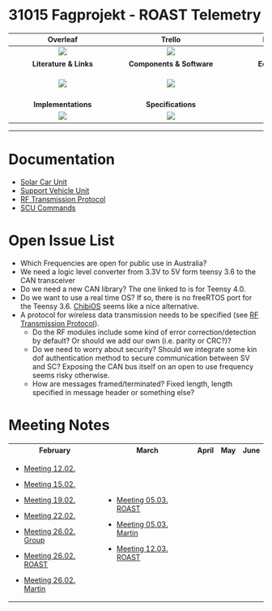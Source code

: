 # 31015 Fagprojekt - ROAST Telemetry


|<div style="width:200px">Overleaf</div>|<div style="width:200px">Trello</div>|<div style="width:200px">BitBucket</div>|<div style="width:200px">Jira</div>|
|:-:|:-:|:-:|:-:|
|[<img src="https://cdn.overleaf.com/img/ol-brand/overleaf_og_logo.png" width="50">](https://www.overleaf.com/project/602635b948e4260c4d50d582)|[<img src="https://encrypted-tbn0.gstatic.com/images?q=tbn:ANd9GcQJHNFZpUwJriI-BJL8yI4ND9OfW6uAEWvz0A&usqp=CAU" width="50">](https://trello.com/31015fagprojektelektroteknologigroup7/home)|[<img src="https://encrypted-tbn0.gstatic.com/images?q=tbn:ANd9GcTDNgciuROD6Bc5aQ3lTapXG5fSUVKS6mcZlQ&usqp=CAU" width="50">](https://bitbucket.org/dtucar/)|[<img src="https://encrypted-tbn0.gstatic.com/images?q=tbn:ANd9GcSzVSXn5Ra-QlTUKpbRqWyiRDBx1aJV0lKfwg&usqp=CAU" width="50">](https://jira.dtucar.com/secure/Dashboard.jspa)|
|**Literature & Links**|**Components & Software**|**EcoCar Wiki**|**Shopping List**|
|[<img src="https://static.thenounproject.com/png/251053-200.png" width="50">](documentation/literature.md)|[<img src="https://encrypted-tbn0.gstatic.com/images?q=tbn:ANd9GcSJIyUJLYjAW1EF-5cv5lt_mT8VVFh0rgjwmA&usqp=CAU" width="50">](documentation/components.md)|[<img src="documentation/resources/wikipedia_PNG35.png" width="50">](https://dtucar.com/wiki/index.php?title=Main_Page)|[<img src="https://image.flaticon.com/icons/png/512/263/263142.png" width="50">](documentation/shoppingList.md)
|**Implementations**|**Specifications**|||
|[<img src="https://static.thenounproject.com/png/712681-200.png" width="50">](documentation/implementations.md)|[<img src="https://image.flaticon.com/icons/png/512/1541/1541514.png" width="50">](documentation/specification.md)
---

# Documentation

- [Solar Car Unit](documentation/SolarCarUnit.md)
- [Support Vehicle Unit](documentation/supportVehicleUnit.md)
- [RF Transmission Protocol](documentation/transmissionProtocol.md)
- [SCU Commands](documentation/scuCommands.md)

# Open Issue List
- Which Frequencies are open for public use in Australia?
- We need a logic level converter from 3.3V to 5V form teensy 3.6 to the CAN transceiver
- Do we need a new CAN library? The one linked to is for Teensy 4.0.
- Do we want to use a real time OS? If so, there is no freeRTOS port for the Teensy 3.6. [ChibiOS](https://platformio.org/lib/show/2986/ChRt) seems like a nice alternative.
- A protocol for wireless data transmission needs to be specified (see [RF Transmission Protocol](documentation/transmissionProtocol.md)). 
  - Do the RF modules include some kind of error correction/detection by default? Or should we add our own (i.e. parity or CRC?)?
  - Do we need to worry about security? Should we integrate some kin dof authentication method to secure communication between SV and SC? Exposing the CAN bus itself on an open to use frequency seems risky otherwise.
  - How are messages framed/terminated? Fixed length, length specified in message header or something else?

# Meeting Notes

<table>
<tr><th style='text-align:center'>
February 
</th><th style='text-align:center'> 
March
</th><th style='text-align:center'>
April
</th><th style='text-align:center'>
May
</th><th style='text-align:center'>
June
</th></tr style='text-align:center'>
<tr><td>

- [Meeting 12.02.](documentation/meetingnotes/meeting12_02.md)

- [Meeting 15.02.](documentation/meetingnotes/meeting15_02.md)

- [Meeting 19.02.](documentation/meetingnotes/meeting19_02.md)

- [Meeting 22.02.](documentation/meetingnotes/meeting22_02.md)

- [Meeting 26.02. Group](documentation/meetingnotes/meeting26_02group.md)

- [Meeting 26.02. ROAST](documentation/meetingnotes/meeting26_02roast.md)

- [Meeting 26.02. Martin](documentation/meetingnotes/meeting26_02martin.md)

</td><td>
  
- [Meeting 05.03. ROAST](documentation/meetingnotes/meeting05_03roast.md)

- [Meeting 05.03. Martin](documentation/meetingnotes/meeting05_03martin.md)

- [Meeting 12.03. ROAST](documentation/meetingnotes/meeting12_03roast.md)

</td><td>

</td><td>

</td><td>

</td></tr> </table>
